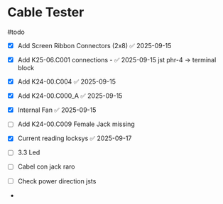 
# Cable Tester
#todo
- [x] Add Screen Ribbon Connectors (2x8) ✅ 2025-09-15
- [x] Add K25-06.C001 connections - ✅ 2025-09-15
	jst phr-4 → terminal block 
- [x] Add K24-00.C004 ✅ 2025-09-15
- [x] Add K24-00.C000_A ✅ 2025-09-15
- [x] Internal Fan ✅ 2025-09-15
- [ ] Add K24-00.C009
	Female Jack missing
- [x] Current reading locksys ✅ 2025-09-17

- [ ] 3.3 Led
- [ ] Cabel con jack raro
- [ ] Check power direction jsts


- 
